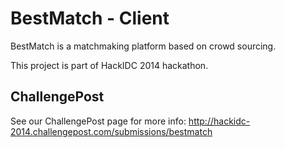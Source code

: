 BestMatch - Client
=======

BestMatch is a matchmaking platform based on crowd sourcing.

This project is part of HackIDC 2014 hackathon.


ChallengePost
-------
See our ChallengePost page for more info:
http://hackidc-2014.challengepost.com/submissions/bestmatch